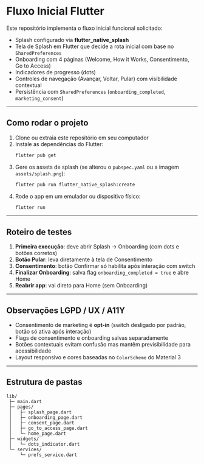 # Fluxo Inicial Flutter

Este repositório implementa o fluxo inicial funcional solicitado:

- Splash configurado via **flutter_native_splash**
- Tela de Splash em Flutter que decide a rota inicial com base no `SharedPreferences`
- Onboarding com 4 páginas (Welcome, How it Works, Consentimento, Go to Access)
- Indicadores de progresso (dots)
- Controles de navegação (Avançar, Voltar, Pular) com visibilidade contextual
- Persistência com `SharedPreferences` (`onboarding_completed`, `marketing_consent`)

---

## Como rodar o projeto

1. Clone ou extraia este repositório em seu computador
2. Instale as dependências do Flutter:
   ```bash
   flutter pub get
   ```
3. Gere os assets de splash (se alterou o `pubspec.yaml` ou a imagem `assets/splash.png`):
   ```bash
   flutter pub run flutter_native_splash:create
   ```
4. Rode o app em um emulador ou dispositivo físico:
   ```bash
   flutter run
   ```

---

## Roteiro de testes

1. **Primeira execução**: deve abrir Splash -> Onboarding (com dots e botões corretos)
2. **Botão Pular**: leva diretamente à tela de Consentimento
3. **Consentimento**: botão Confirmar só habilita após interação com switch
4. **Finalizar Onboarding**: salva flag `onboarding_completed = true` e abre Home
5. **Reabrir app**: vai direto para Home (sem Onboarding)

---

## Observações LGPD / UX / A11Y

- Consentimento de marketing é **opt-in** (switch desligado por padrão, botão só ativa após interação)
- Flags de consentimento e onboarding salvas separadamente
- Botões contextuais evitam confusão mas mantêm previsibilidade para acessibilidade
- Layout responsivo e cores baseadas no `ColorScheme` do Material 3

---

## Estrutura de pastas

```
lib/
 ├─ main.dart
 ├─ pages/
 │   ├─ splash_page.dart
 │   ├─ onboarding_page.dart
 │   ├─ consent_page.dart
 │   ├─ go_to_access_page.dart
 │   └─ home_page.dart
 ├─ widgets/
 │   └─ dots_indicator.dart
 └─ services/
     └─ prefs_service.dart
```
